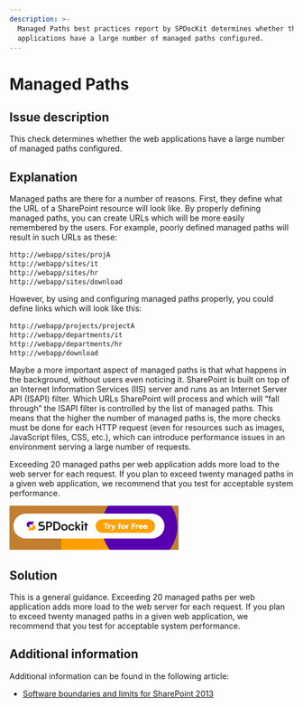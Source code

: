 ```yaml
---
description: >-
  Managed Paths best practices report by SPDocKit determines whether the web
  applications have a large number of managed paths configured.
---
```


# Managed Paths

## Issue description

This check determines whether the web applications have a large number of managed paths configured.

## Explanation

Managed paths are there for a number of reasons. First, they define what the URL of a SharePoint resource will look like. By properly defining managed paths, you can create URLs which will be more easily remembered by the users. For example, poorly defined managed paths will result in such URLs as these:

```http
http://webapp/sites/projA
http://webapp/sites/it
http://webapp/sites/hr
http://webapp/sites/download
```

However, by using and configuring managed paths properly, you could define links which will look like this:

```http
http://webapp/projects/projectA
http://webapp/departments/it
http://webapp/departments/hr
http://webapp/download
```

Maybe a more important aspect of managed paths is that what happens in the background, without users even noticing it. SharePoint is built on top of an Internet Information Services (IIS) server and runs as an Internet Server API (ISAPI) filter. Which URLs SharePoint will process and which will “fall through” the ISAPI filter is controlled by the list of managed paths. This means that the higher the number of managed paths is, the more checks must be done for each HTTP request (even for resources such as images, JavaScript files, CSS, etc.), which can introduce performance issues in an environment serving a large number of requests.

Exceeding 20 managed paths per web application adds more load to the web server for each request. If you plan to exceed twenty managed paths in a given web application, we recommend that you test for acceptable system performance.

[![Download SPDocKit](../../../../static/img/spdockit-download.png)](http://bit.ly/2US0Zna)

## Solution

This is a general guidance. Exceeding 20 managed paths per web application adds more load to the web server for each request. If you plan to exceed twenty managed paths in a given web application, we recommend that you test for acceptable system performance.

## Additional information

Additional information can be found in the following article:

* [Software boundaries and limits for SharePoint 2013](https://learn.microsoft.com/en-us/sharepoint/install/software-boundaries-and-limits)
